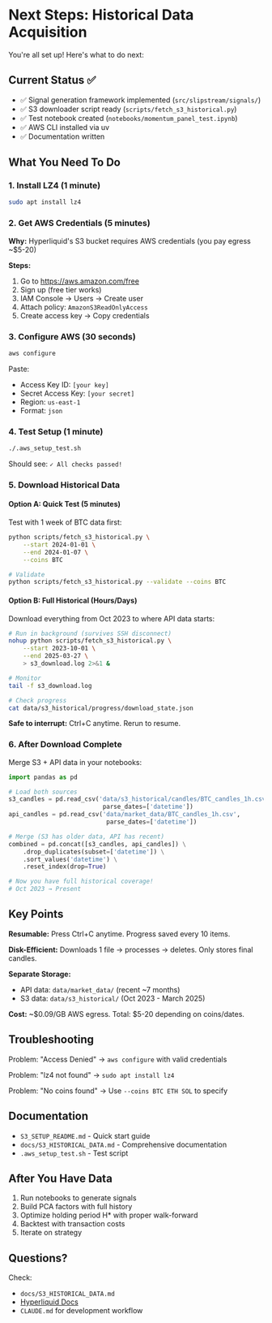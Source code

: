 # Next Steps: Historical Data Acquisition

You're all set up! Here's what to do next:

## Current Status ✅

- ✅ Signal generation framework implemented (`src/slipstream/signals/`)
- ✅ S3 downloader script ready (`scripts/fetch_s3_historical.py`)
- ✅ Test notebook created (`notebooks/momentum_panel_test.ipynb`)
- ✅ AWS CLI installed via uv
- ✅ Documentation written

## What You Need To Do

### 1. Install LZ4 (1 minute)

```bash
sudo apt install lz4
```

### 2. Get AWS Credentials (5 minutes)

**Why:** Hyperliquid's S3 bucket requires AWS credentials (you pay egress ~$5-20)

**Steps:**
1. Go to https://aws.amazon.com/free
2. Sign up (free tier works)
3. IAM Console → Users → Create user
4. Attach policy: `AmazonS3ReadOnlyAccess`
5. Create access key → Copy credentials

### 3. Configure AWS (30 seconds)

```bash
aws configure
```

Paste:
- Access Key ID: `[your key]`
- Secret Access Key: `[your secret]`
- Region: `us-east-1`
- Format: `json`

### 4. Test Setup (1 minute)

```bash
./.aws_setup_test.sh
```

Should see: `✓ All checks passed!`

### 5. Download Historical Data

#### Option A: Quick Test (5 minutes)

Test with 1 week of BTC data first:

```bash
python scripts/fetch_s3_historical.py \
    --start 2024-01-01 \
    --end 2024-01-07 \
    --coins BTC

# Validate
python scripts/fetch_s3_historical.py --validate --coins BTC
```

#### Option B: Full Historical (Hours/Days)

Download everything from Oct 2023 to where API data starts:

```bash
# Run in background (survives SSH disconnect)
nohup python scripts/fetch_s3_historical.py \
    --start 2023-10-01 \
    --end 2025-03-27 \
    > s3_download.log 2>&1 &

# Monitor
tail -f s3_download.log

# Check progress
cat data/s3_historical/progress/download_state.json
```

**Safe to interrupt:** Ctrl+C anytime. Rerun to resume.

### 6. After Download Complete

Merge S3 + API data in your notebooks:

```python
import pandas as pd

# Load both sources
s3_candles = pd.read_csv('data/s3_historical/candles/BTC_candles_1h.csv',
                          parse_dates=['datetime'])
api_candles = pd.read_csv('data/market_data/BTC_candles_1h.csv',
                           parse_dates=['datetime'])

# Merge (S3 has older data, API has recent)
combined = pd.concat([s3_candles, api_candles]) \
    .drop_duplicates(subset=['datetime']) \
    .sort_values('datetime') \
    .reset_index(drop=True)

# Now you have full historical coverage!
# Oct 2023 → Present
```

## Key Points

**Resumable:** Press Ctrl+C anytime. Progress saved every 10 items.

**Disk-Efficient:** Downloads 1 file → processes → deletes. Only stores final candles.

**Separate Storage:**
- API data: `data/market_data/` (recent ~7 months)
- S3 data: `data/s3_historical/` (Oct 2023 - March 2025)

**Cost:** ~$0.09/GB AWS egress. Total: $5-20 depending on coins/dates.

## Troubleshooting

Problem: "Access Denied"
→ `aws configure` with valid credentials

Problem: "lz4 not found"
→ `sudo apt install lz4`

Problem: "No coins found"
→ Use `--coins BTC ETH SOL` to specify

## Documentation

- `S3_SETUP_README.md` - Quick start guide
- `docs/S3_HISTORICAL_DATA.md` - Comprehensive documentation
- `.aws_setup_test.sh` - Test script

## After You Have Data

1. Run notebooks to generate signals
2. Build PCA factors with full history
3. Optimize holding period H* with proper walk-forward
4. Backtest with transaction costs
5. Iterate on strategy

## Questions?

Check:
- `docs/S3_HISTORICAL_DATA.md`
- [Hyperliquid Docs](https://hyperliquid.gitbook.io/hyperliquid-docs/historical-data)
- `CLAUDE.md` for development workflow
